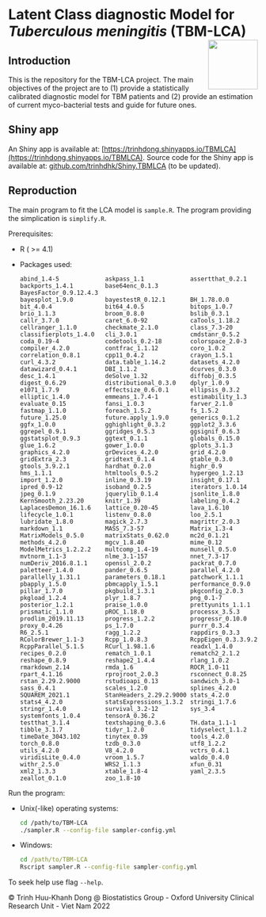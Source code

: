 # Latent Class diagnostic Model for *Tuberculous meningitis* (TBM-LCA) <img align="right" src="https://trinhdong.shinyapps.io/TBMLCA/_w_73114c35/assets/hex.svg" width="100" height="100" />

## Introduction

This is the repository for the TBM-LCA project. The main objectives of the project are to (1) provide a statistically calibrated diagnostic model for TBM patients and (2) provide an estimation of current myco-bacterial tests and guide for future ones.

## Shiny app

An Shiny app is available at: [https://trinhdong.shinyapps.io/TBMLCA](https://trinhdong.shinyapps.io/TBMLCA). Source code for the Shiny app is available at: [github.com/trinhdhk/Shiny.TBMLCA](github.com/trinhdhk/Shiny.TBMLCA) (to be updated).

## Reproduction

The main program to fit the LCA model is `sample.R`. The program providing the simplication is `simplify.R`.

Prerequisites:

-   R ( \>= 4.1)

-   Packages used: 

    ```
    abind_1.4-5             askpass_1.1             assertthat_0.2.1       
    backports_1.4.1         base64enc_0.1.3         BayesFactor_0.9.12.4.3 
    bayesplot_1.9.0         bayestestR_0.12.1       BH_1.78.0.0            
    bit_4.0.4               bit64_4.0.5             bitops_1.0.7           
    brio_1.1.3              broom_0.8.0             bslib_0.3.1            
    callr_3.7.0             caret_6.0-92            caTools_1.18.2         
    cellranger_1.1.0        checkmate_2.1.0         class_7.3-20           
    classifierplots_1.4.0   cli_3.0.1               cmdstanr_0.5.2         
    coda_0.19-4             codetools_0.2-18        colorspace_2.0-3       
    compiler_4.2.0          contfrac_1.1.12         coro_1.0.2             
    correlation_0.8.1       cpp11_0.4.2             crayon_1.5.1           
    curl_4.3.2              data.table_1.14.2       datasets_4.2.0         
    datawizard_0.4.1        DBI_1.1.2               dcurves_0.3.0          
    desc_1.4.1              deSolve_1.32            diffobj_0.3.5          
    digest_0.6.29           distributional_0.3.0    dplyr_1.0.9            
    e1071_1.7.9             effectsize_0.6.0.1      ellipsis_0.3.2         
    elliptic_1.4.0          emmeans_1.7.4-1         estimability_1.3       
    evaluate_0.15           fansi_1.0.3             farver_2.1.0           
    fastmap_1.1.0           foreach_1.5.2           fs_1.5.2               
    future_1.25.0           future.apply_1.9.0      generics_0.1.2         
    ggfx_1.0.0              gghighlight_0.3.2       ggplot2_3.3.6          
    ggrepel_0.9.1           ggridges_0.5.3          ggsignif_0.6.3         
    ggstatsplot_0.9.3       ggtext_0.1.1            globals_0.15.0         
    glue_1.6.2              gower_1.0.0             gplots_3.1.3           
    graphics_4.2.0          grDevices_4.2.0         grid_4.2.0             
    gridExtra_2.3           gridtext_0.1.4          gtable_0.3.0           
    gtools_3.9.2.1          hardhat_0.2.0           highr_0.9              
    hms_1.1.1               htmltools_0.5.2         hypergeo_1.2.13        
    import_1.2.0            inline_0.3.19           insight_0.17.1         
    ipred_0.9-12            isoband_0.2.5           iterators_1.0.14       
    jpeg_0.1.9              jquerylib_0.1.4         jsonlite_1.8.0         
    KernSmooth_2.23.20      knitr_1.39              labeling_0.4.2         
    LaplacesDemon_16.1.6    lattice_0.20-45         lava_1.6.10            
    lifecycle_1.0.1         listenv_0.8.0           loo_2.5.1              
    lubridate_1.8.0         magick_2.7.3            magrittr_2.0.3         
    markdown_1.1            MASS_7.3-57             Matrix_1.3-4           
    MatrixModels_0.5.0      matrixStats_0.62.0      mc2d_0.1.21            
    methods_4.2.0           mgcv_1.8.40             mime_0.12              
    ModelMetrics_1.2.2.2    multcomp_1.4-19         munsell_0.5.0          
    mvtnorm_1.1-3           nlme_3.1-157            nnet_7.3-17            
    numDeriv_2016.8.1.1     openssl_2.0.2           packrat_0.7.0          
    paletteer_1.4.0         pander_0.6.5            parallel_4.2.0         
    parallelly_1.31.1       parameters_0.18.1       patchwork_1.1.1        
    pbapply_1.5.0           pbmcapply_1.5.1         performance_0.9.0      
    pillar_1.7.0            pkgbuild_1.3.1          pkgconfig_2.0.3        
    pkgload_1.2.4           plyr_1.8.7              png_0.1-7              
    posterior_1.2.1         praise_1.0.0            prettyunits_1.1.1      
    prismatic_1.1.0         pROC_1.18.0             processx_3.5.3         
    prodlim_2019.11.13      progress_1.2.2          progressr_0.10.0       
    proxy_0.4.26            ps_1.7.0                purrr_0.3.4            
    R6_2.5.1                ragg_1.2.2              rappdirs_0.3.3         
    RColorBrewer_1.1-3      Rcpp_1.0.8.3            RcppEigen_0.3.3.9.2    
    RcppParallel_5.1.5      RCurl_1.98.1.6          readxl_1.4.0           
    recipes_0.2.0           rematch_1.0.1           rematch2_2.1.2         
    reshape_0.8.9           reshape2_1.4.4          rlang_1.0.2            
    rmarkdown_2.14          rmda_1.6                ROCR_1.0-11            
    rpart_4.1.16            rprojroot_2.0.3         rsconnect_0.8.25       
    rstan_2.29.2.9000       rstudioapi_0.13         sandwich_3.0-1         
    sass_0.4.1              scales_1.2.0            splines_4.2.0          
    SQUAREM_2021.1          StanHeaders_2.29.2.9000 stats_4.2.0            
    stats4_4.2.0            statsExpressions_1.3.2  stringi_1.7.6          
    stringr_1.4.0           survival_3.2-12         sys_3.4                
    systemfonts_1.0.4       tensorA_0.36.2         
    testthat_3.1.4          textshaping_0.3.6       TH.data_1.1-1          
    tibble_3.1.7            tidyr_1.2.0             tidyselect_1.1.2       
    timeDate_3043.102       tinytex_0.39            tools_4.2.0            
    torch_0.8.0             tzdb_0.3.0              utf8_1.2.2             
    utils_4.2.0             V8_4.2.0                vctrs_0.4.1            
    viridisLite_0.4.0       vroom_1.5.7             waldo_0.4.0            
    withr_2.5.0             WRS2_1.1.3              xfun_0.31              
    xml2_1.3.3              xtable_1.8-4            yaml_2.3.5             
    zeallot_0.1.0           zoo_1.8-10             
    ```

Run the program:

-   Unix(-like) operating systems:

    ``` bash
    cd /path/to/TBM-LCA
    ./sampler.R --config-file sampler-config.yml
    ```

-   Windows:

    ``` cmd
    cd /path/to/TBM-LCA
    Rscript sampler.R --config-file sampler-config.yml
    ```
    
To seek help use flag `--help`.

&copy; Trinh Huu-Khanh Dong \@ Biostatistics Group - Oxford University Clinical Research Unit - Viet Nam 2022
